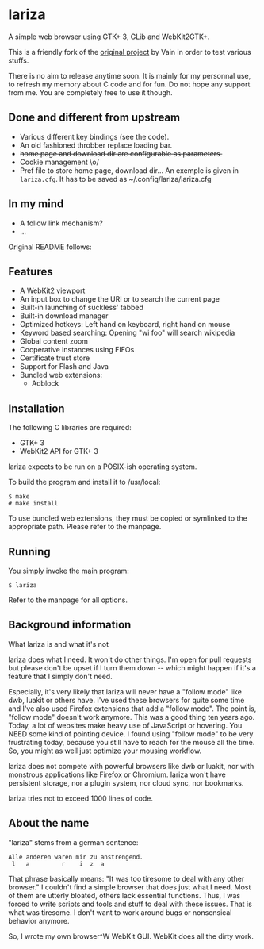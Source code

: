lariza
======

A simple web browser using GTK+ 3, GLib and WebKit2GTK+.

This is a friendly fork of the
[original project](https://github.com/vain/lariza) by Vain in order to
test various stuffs.

There is no aim to release anytime soon. It is mainly for my personnal
use, to refresh my memory about C code and for fun. Do not hope any
support from me. You are completely free to use it though.

Done and different from upstream
--------------------------------

- Various different key bindings (see the code).
- An old fashioned throbber replace loading bar.
- ~~home page and download dir are configurable as parameters.~~
- Cookie management \o/
- Pref file to store home page, download dir... An exemple is given in
  `lariza.cfg`. It has to be saved as ~/.config/lariza/lariza.cfg


In my mind
----------

- A follow link mechanism?
- ...


Original README follows:

Features
--------

- A WebKit2 viewport
- An input box to change the URI or to search the current page
- Built-in launching of suckless' tabbed
- Built-in download manager
- Optimized hotkeys: Left hand on keyboard, right hand on mouse
- Keyword based searching: Opening "wi foo" will search wikipedia
- Global content zoom
- Cooperative instances using FIFOs
- Certificate trust store
- Support for Flash and Java
- Bundled web extensions:
  - Adblock

Installation
------------

The following C libraries are required:

- GTK+ 3
- WebKit2 API for GTK+ 3

lariza expects to be run on a POSIX-ish operating system.

To build the program and install it to /usr/local:

    $ make
    # make install

To use bundled web extensions, they must be copied or symlinked to the
appropriate path. Please refer to the manpage.


Running
-------

You simply invoke the main program:

    $ lariza

Refer to the manpage for all options.


Background information
----------------------

What lariza is and what it's not

lariza does what I need. It won't do other things. I'm open for pull
requests but please don't be upset if I turn them down -- which might
happen if it's a feature that I simply don't need.

Especially, it's very likely that lariza will never have a "follow mode"
like dwb, luakit or others have. I've used these browsers for quite some
time and I've also used Firefox extensions that add a "follow mode". The
point is, "follow mode" doesn't work anymore. This was a good thing ten
years ago. Today, a lot of websites make heavy use of JavaScript or
hovering. You NEED some kind of pointing device. I found using "follow
mode" to be very frustrating today, because you still have to reach for
the mouse all the time. So, you might as well just optimize your mousing
workflow.

lariza does not compete with powerful browsers like dwb or luakit, nor
with monstrous applications like Firefox or Chromium. lariza won't have
persistent storage, nor a plugin system, nor cloud sync, nor bookmarks.

lariza tries not to exceed 1000 lines of code.

About the name
--------------

"lariza" stems from a german sentence:

    Alle anderen waren mir zu anstrengend.
     l   a         r    i  z  a

That phrase basically means: "It was too tiresome to deal with any other
browser." I couldn't find a simple browser that does just what I
need. Most of them are utterly bloated, others lack essential
functions. Thus, I was forced to write scripts and tools and stuff to
deal with these issues. That is what was tiresome. I don't want to work
around bugs or nonsensical behavior anymore.

So, I wrote my own browser^W WebKit GUI. WebKit does all the dirty work.
